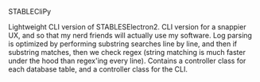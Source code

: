 STABLECliPy

Lightweight CLI version of STABLESElectron2. CLI version for a snappier UX, and so that my nerd friends will actually use my software. Log parsing is optimized by performing substring searches line by line, and then if substring matches, then we check regex (string matching is much faster under the hood than regex'ing every line).
Contains a controller class for each database table, and a controller class for the CLI.
